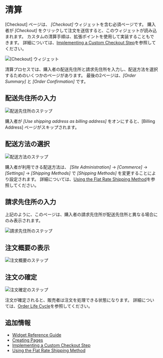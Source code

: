 # 清算

[Checkout] ページは、 *[Checkout]* ウィジェットを含む必須ページです。 購入者が *[Checkout]* をクリックして注文を送信すると、このウィジェットが読み込まれます。 カスタムの清算手順は、拡張ポイントを使用して実装することもできます。 詳細については、[Implementing a Custom Checkout Step](../../developer-guide/tutorials/implementing-a-custom-checkout-step.md)を参照してください。

![[Checkout] ウィジェット](./checkout/images/01.png)

清算プロセスでは、購入者の配送先住所と請求先住所を入力し、配送方法を選択するためのいくつかのページがあります。 最後の2ページは、*[Order Summary]* と *[Order Confirmation]* です。

## 配送先住所の入力

![配送先住所のステップ](./checkout/images/02.png)

購入者が *[Use shipping address as billing address]* をオンにすると、[Billing Address] ページがスキップされます。

## 配送方法の選択

![配送方法のステップ](./checkout/images/03.png)

購入者が利用できる配送方法は、 *[Site Administration]* → *[Commerce]* → *[Settings]* -\> *[Shipping Methods]* で *[Shipping Methods]* を変更することにより設定されます。 詳細については、[Using the Flat Rate Shipping Method](../../store-administration/configuring-shipping-methods/using-the-flat-rate-shipping-method.md)を参照してください。

## 請求先住所の入力

上記のように、このページは、購入者の請求先住所が配送先住所と異なる場合にのみ表示されます。

![請求先住所のステップ](./checkout/images/04.png)

## 注文概要の表示

![注文概要のステップ](./checkout/images/05.png)

## 注文の確定

![注文確定のステップ](./checkout/images/06.png)

注文が確定されると、販売者は注文を処理できる状態になります。 詳細については、[Order Life Cycle](../../orders-and-fulfillment/orders/order-life-cycle.md)を参照してください。

## 追加情報

  - [Widget Reference Guide](../widget-reference.md)
  - [Creating Pages](https://help.liferay.com/hc/en-us/articles/360018171291-Creating-Pages)
  - [Implementing a Custom Checkout Step](../../developer-guide/tutorials/implementing-a-custom-checkout-step.md)
  - [Using the Flat Rate Shipping Method](../../store-administration/configuring-shipping-methods/using-the-flat-rate-shipping-method.md)
